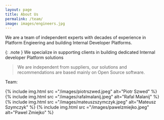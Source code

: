 ```yaml
---
layout: page
title: About Us
permalink: /team/
image: images/engineers.jpg
---
```


We are a team of independent experts with decades of experience in Platform Engieering and building Internal Developer Platforms.

{: .note }
We specialize in supporting clients in building dedicated Internal developer Platform solutions

> We are independent from suppliers, our solutions and recommendations are based mainly on Open Source software.

Team:

<div class="gallery-box">
  <div class="gallery gallery-columns-2">
    {% include img.html src ="/images/piotrszwed.jpeg" alt="Piotr Szwed" %}
    {% include img.html src ="/images/rafalmalanij.jpeg" alt="Rafal Malanij" %}
    {% include img.html src ="/images/mateuszszymczyk.jpeg" alt="Mateusz Szymczyk" %}
    {% include img.html src ="/images/pawelzmiejko.jpeg" alt="Pawel Zmiejko" %}
  </div>
</div>
